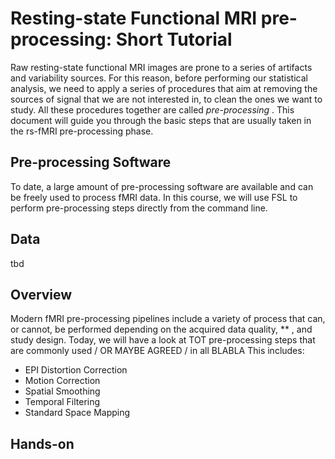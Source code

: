 # Resting-state Functional MRI pre-processing: Short Tutorial 

Raw resting-state functional MRI images are prone to a series of artifacts and variability sources. For this reason, before performing our statistical analysis, we need to apply a series of procedures that aim at removing the sources of signal that we are not interested in, to clean the ones we want to study. All these procedures together are called *pre-processing* .
This document will guide you through the basic steps that are usually taken in the rs-fMRI pre-processing phase.

## Pre-processing Software 
To date, a large amount of pre-processing software are available and can be freely used to process fMRI data. In this course, we will use FSL to perform pre-processing steps directly from the command line. 

## Data 

tbd

## Overview
Modern fMRI pre-processing pipelines include a variety of process that can, or cannot, be performed depending on the acquired data quality, ** , and study design. Today, we will have a look at TOT pre-processing steps that are commonly used / OR MAYBE AGREED / in all   BLABLA
This includes: 

- EPI Distortion Correction
- Motion Correction
- Spatial Smoothing
- Temporal Filtering 
- Standard Space Mapping

## Hands-on


